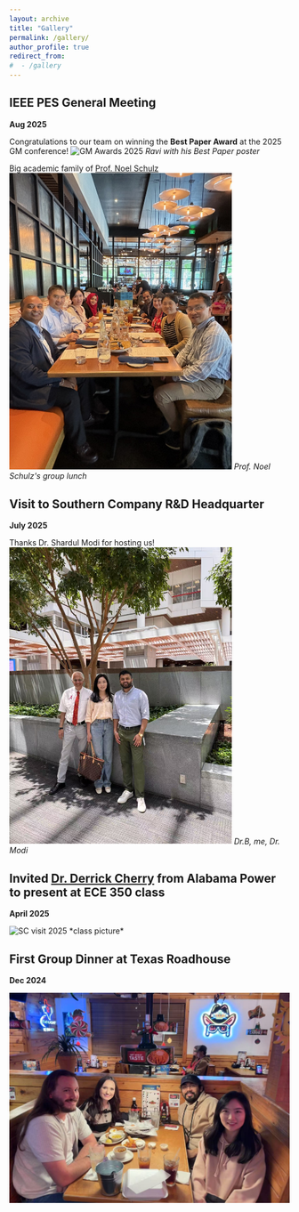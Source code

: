 ```yaml
---
layout: archive
title: "Gallery"
permalink: /gallery/
author_profile: true
redirect_from:
#  - /gallery
---
```




IEEE PES General Meeting
-----
**Aug 2025** 


<!-- <div style="display:flex; gap:12px; flex-wrap:wrap;">
  <figure style="flex:1 1 50%; max-width:52%; margin:0;">
    <img src="../images/2025GM_bestpaper.jpg" alt="Description 1"
         style="width:100%; height:220px; object-fit:cover; border-radius:6px;">
    <figcaption style="margin-top:6px; font-size:0.95rem; text-align:center;">
      (a) Ravi with his Best Paper poster
    </figcaption>
  </figure>

  <figure style="flex:1 1 50%; max-width:52%; margin:0;">
    <img src="../images/pic2.jpg" alt="Description 2"
         style="width:100%; height:220px; object-fit:cover; border-radius:6px;">
    <figcaption style="margin-top:6px; font-size:0.95rem; text-align:center;">
      (b) [Prof. Noel Schulz](https://president.wsu.edu/noel-schulz-bio/)'s group lunch.
    </figcaption>
  </figure>

  <figure style="flex:1 1 30%; max-width:32%; margin:0;">
    <img src="../images/pic3.jpg" alt="Description 3"
         style="width:100%; height:220px; object-fit:cover; border-radius:6px;">
    <figcaption style="margin-top:6px; font-size:0.95rem; text-align:center;">
      (c) Title 3
    </figcaption>
  </figure> 
</div> -->


Congratulations to our team on winning the **Best Paper Award** at the 2025 GM conference!
<img src="../images/2025GM_bestpaper.jpg" alt="GM Awards 2025" width="400">
*Ravi with his Best Paper poster*

Big academic family of [Prof. Noel Schulz](https://president.wsu.edu/noel-schulz-bio/)
<img src="../images/2025GM_Schulz.jpg" alt="Schulz Group Lunch 2025" width="400">
*Prof. Noel Schulz's group lunch*

<!-- *Photo taken at the 2025 GM Awards event.* -->

<!-- Here’s a brief write-up of the achievement:
... -->


Visit to Southern Company R&D Headquarter 
-----
**July 2025**

Thanks Dr. Shardul Modi for hosting us!
<img src="../images/2025_SCvisit.jpg" alt="SC visit 2025" width="400">
*Dr.B, me, Dr. Modi*



Invited [Dr. Derrick Cherry](https://www.linkedin.com/in/derrick-cherry-ph-d-48243874/) from Alabama Power to present at ECE 350 class
-----
**April 2025**

<img src="../images/2025_SC350.jpg" alt="SC visit 2025" width="600">
*class picture*

First Group Dinner at Texas Roadhouse
-----
**Dec 2024** 


<img src="../images/2024_groupdinner.jpg" alt="Group Dinner 2024" width="600">
